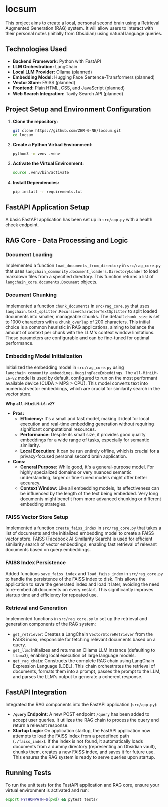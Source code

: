 # locsum

This project aims to create a local, personal second brain using a Retrieval Augmented Generation (RAG) system. It will allow users to interact with their personal notes (initially from Obsidian) using natural language queries.

## Technologies Used

*   **Backend Framework:** Python with FastAPI
*   **LLM Orchestration:** LangChain
*   **Local LLM Provider:** Ollama (planned)
*   **Embedding Model:** Hugging Face Sentence-Transformers (planned)
*   **Vector Store:** FAISS (planned)
*   **Frontend:** Plain HTML, CSS, and JavaScript (planned)
*   **Web Search Integration:** Tavily Search API (planned)

## Project Setup and Environment Configuration

1.  **Clone the repository:**
    ```bash
    git clone https://github.com/ZER-0-NE/locsum.git
    cd locsum
    ```

2.  **Create a Python Virtual Environment:**
    ```bash
    python3 -m venv .venv
    ```

3.  **Activate the Virtual Environment:**
    ```bash
    source .venv/bin/activate
    ```

4.  **Install Dependencies:**
    ```bash
    pip install -r requirements.txt
    ```

## FastAPI Application Setup

A basic FastAPI application has been set up in `src/app.py` with a health check endpoint.

## RAG Core - Data Processing and Logic

### Document Loading

Implemented a function `load_documents_from_directory` in `src/rag_core.py` that uses `langchain_community.document_loaders.DirectoryLoader` to load markdown files from a specified directory. This function returns a list of `langchain_core.documents.Document` objects.

### Document Chunking

Implemented a function `chunk_documents` in `src/rag_core.py` that uses `langchain.text_splitter.RecursiveCharacterTextSplitter` to split loaded documents into smaller, manageable chunks. The default `chunk_size` is set to 1000 characters with a `chunk_overlap` of 200 characters. This initial choice is a common heuristic in RAG applications, aiming to balance the amount of context per chunk with the LLM's context window limitations. These parameters are configurable and can be fine-tuned for optimal performance.

### Embedding Model Initialization

Initialized the embedding model in `src/rag_core.py` using `langchain_community.embeddings.HuggingFaceEmbeddings`. The `all-MiniLM-L6-v2` model is used by default, configured to run on the most performant available device (CUDA > MPS > CPU). This model converts text into numerical vector embeddings, which are crucial for similarity search in the vector store.

**Why `all-MiniLM-L6-v2`?**

*   **Pros:**
    *   **Efficiency:** It's a small and fast model, making it ideal for local execution and real-time embedding generation without requiring significant computational resources.
    *   **Performance:** Despite its small size, it provides good quality embeddings for a wide range of tasks, especially for semantic similarity.
    *   **Local Execution:** It can be run entirely offline, which is crucial for a privacy-focused personal second brain application.
*   **Cons:**
    *   **General Purpose:** While good, it's a general-purpose model. For highly specialized domains or very nuanced semantic understanding, larger or fine-tuned models might offer better accuracy.
    *   **Context Window:** Like all embedding models, its effectiveness can be influenced by the length of the text being embedded. Very long documents might benefit from more advanced chunking or different embedding strategies.

### FAISS Vector Store Setup

Implemented a function `create_faiss_index` in `src/rag_core.py` that takes a list of documents and the initialized embedding model to create a FAISS vector store. FAISS (Facebook AI Similarity Search) is used for efficient similarity search of vector embeddings, enabling fast retrieval of relevant documents based on query embeddings.

### FAISS Index Persistence

Added functions `save_faiss_index` and `load_faiss_index` in `src/rag_core.py` to handle the persistence of the FAISS index to disk. This allows the application to save the generated index and load it later, avoiding the need to re-embed all documents on every restart. This significantly improves startup time and efficiency for repeated use.

### Retrieval and Generation

Implemented functions in `src/rag_core.py` to set up the retrieval and generation components of the RAG system:

*   `get_retriever`: Creates a LangChain `VectorStoreRetriever` from the FAISS index, responsible for fetching relevant documents based on a query.
*   `get_llm`: Initializes and returns an Ollama LLM instance (defaulting to `llama3`), enabling local execution of large language models.
*   `get_rag_chain`: Constructs the complete RAG chain using LangChain Expression Language (LCEL). This chain orchestrates the retrieval of documents, formats them into a prompt, passes the prompt to the LLM, and parses the LLM's output to generate a coherent response.

## FastAPI Integration

Integrated the RAG components into the FastAPI application (`src/app.py`):

*   **`/query` Endpoint:** A new POST endpoint `/query` has been added to accept user queries. It utilizes the RAG chain to process the query and return a relevant response.
*   **Startup Logic:** On application startup, the FastAPI application now attempts to load the FAISS index from a predefined path (`./faiss_index`). If the index is not found, it automatically loads documents from a dummy directory (representing an Obsidian vault), chunks them, creates a new FAISS index, and saves it for future use. This ensures the RAG system is ready to serve queries upon startup.

## Running Tests

To run the unit tests for the FastAPI application and RAG core, ensure your virtual environment is activated and run:

```bash
export PYTHONPATH=$(pwd) && pytest tests/
```

